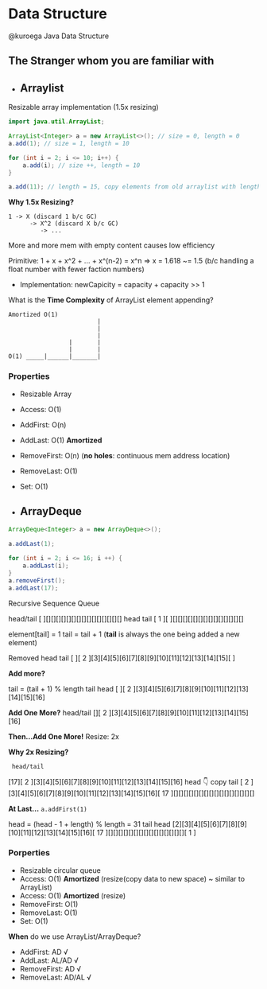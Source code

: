# Data Structure
@kuroega
Java Data Structure
## The Stranger whom you are familiar with

- ## Arraylist
Resizable array implementation (1.5x resizing)

```java
import java.util.ArrayList;

ArrayList<Integer> a = new ArrayList<>(); // size = 0, length = 0
a.add(1); // size = 1, length = 10

for (int i = 2; i <= 10; i++) {
	a.add(i); // size ++, length = 10
}

a.add(11); // length = 15, copy elements from old arraylist with length 10 to this new one with length 15
```

**Why 1.5x Resizing?**

```
1 -> X (discard 1 b/c GC)
      -> X^2 (discard X b/c GC)
         -> ...
```
More and more mem with empty content causes low efficiency

Primitive: 1 + x + x^2 + ... + x^(n-2) = x^n
=> x = 1.618 ~= 1.5 (b/c handling a float number with fewer faction numbers)

- Implementation: newCapicity = capacity + capacity >> 1

What is the **Time Complexity** of ArrayList element appending?

```
Amortized O(1)
                         |
                         |
                         |
                 |       |
                 |       |
O(1) _____|______|_______|
```

### Properties

- Resizable Array
- Access: O(1)
- AddFirst: O(n)
- AddLast: O(1) **Amortized**
- RemoveFirst: O(n) (**no holes**: continuous mem address location)
- RemoveLast: O(1)
- Set: O(1)

- ## ArrayDeque

```java
ArrayDeque<Integer> a = new ArrayDeque<>();

a.addLast(1);

for (int i = 2; i <= 16; i ++) {
	a.addLast(i);
}
a.removeFirst();
a.addLast(17);
```
Recursive Sequence Queue

head/tail
[       ][][][][][][][][][][][][][][][]
head tail
[ 1 ][  ][][][][][][][][][][][][][][]

element[tail] = 1
tail = tail + 1 (**tail** is always the one being added a new element)

Removed head                                              tail
[     ][  2 ][3][4][5][6][7][8][9][10][11][12][13][14][15][  ]

**Add more?**

tail = (tail + 1) % length
tail head
[  ][ 2 ][3][4][5][6][7][8][9][10][11][12][13][14][15][16]

**Add One More?**
   head/tail
[][    2   ][3][4][5][6][7][8][9][10][11][12][13][14][15][16]

**Then...Add One More!**
Resize: 2x

**Why 2x Resizing?**


     head/tail
[17][   2     ][3][4][5][6][7][8][9][10][11][12][13][14][15][16]
 head              👇 copy                              tail
[ 2  ][3][4][5][6][7][8][9][10][11][12][13][14][15][16][ 17 ][][][][][][][][][][][][][][][][]

**At Last...**
```a.addFirst(1)```

head = (head - 1 + length) % length = 31
                                                     tail                               head
[2][3][4][5][6][7][8][9][10][11][12][13][14][15][16][ 17 ][][][][][][][][][][][][][][][][ 1 ]

### Porperties

- Resizable circular queue
- Access: O(1) **Amortized** (resize(copy data to new space) ~ similar to ArrayList)
- Access: O(1) **Amortized** (resize)
- RemoveFirst: O(1)
- RemoveLast: O(1)
- Set: O(1)

**When** do we use ArrayList/ArrayDeque?
- AddFirst: AD √
- AddLast: AL/AD √
- RemoveFirst: AD √
- RemoveLast: AD/AL √







